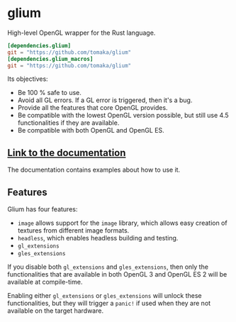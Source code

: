 # glium

High-level OpenGL wrapper for the Rust language.

```toml
[dependencies.glium]
git = "https://github.com/tomaka/glium"
[dependencies.glium_macros]
git = "https://github.com/tomaka/glium"
```

Its objectives:
 - Be 100 % safe to use.
 - Avoid all GL errors. If a GL error is triggered, then it's a bug.
 - Provide all the features that core OpenGL provides.
 - Be compatible with the lowest OpenGL version possible, but still use 4.5 functionalities if they are available.
 - Be compatible with both OpenGL and OpenGL ES.

## [Link to the documentation](http://tomaka.github.io/glium)

The documentation contains examples about how to use it.

## Features

Glium has four features:

 - `image` allows support for the `image` library, which allows easy creation of textures from different image formats.
 - `headless`, which enables headless building and testing.
 - `gl_extensions`
 - `gles_extensions`

If you disable both `gl_extensions` and `gles_extensions`, then only
the functionalities that are available in both OpenGL 3 and OpenGL ES 2 will be
available at compile-time.

Enabling either `gl_extensions` or `gles_extensions` will unlock these
functionalities, but they will trigger a `panic!` if used when they are
not available on the target hardware.
